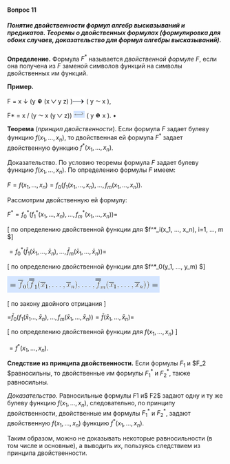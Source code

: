 #### Вопрос 11

##### Понятие двойственности формул алгебр высказываний и предикатов. Теоремы о двойственных формулах (формулировка для обоих случаев, доказательство для формул алгебры высказываний).

**Определение.** Формула $F^*$ называется *двойственной формуле* $F$, если она получена из $F$ заменой символов функций на символы двойственных им функций.

**Пример.**

F = x ↓ (y ![img](Answer11/img7.gif) (x ![img](Answer11/img4.gif) y z) )![img](Answer11/g1_3_10_4.gif) ( y ![img](Answer11/img8.gif) x ),

F* = x / (y ![img](Answer11/img8.gif) x (y ![img](Answer11/img4.gif) z)) ![img](Answer11/img10.gif) ( y ![img](Answer11/img7.gif) x ). •

**Теорема** (*принцип двойственности*). Если формула $F$ задает булеву функцию $f(x_1, …, x_n)$, то двойственная ей формула $F^*$ задает двойственную функцию $f^*(x_1, …, x_n)$.

Доказательство. По условию теоремы формула $F$ задает булеву функцию $f(x_1, …, x_n)$. По определению формулы $F$ имеем:

$F=f(x_1, …, x_n) = f_0(f_1(x_1, …, x_n), …, f_m(x_1, …, x_n))$.

Рассмотрим двойственную ей формулу:

$F^*= f^*_0(f^*_1(x_1, …, x_n), …, f^*_m(x_1, …, x_n))=$

[ по определению двойственной функции для $f^*_i(x_1, …, x_n), i=1, …, m $]

$=f^*_0(\bar f_1(\bar x_1, …,\bar x_n), …,\bar f_m(\bar x_1, …,\bar x_n))=$

[ по определению двойственной функции для $f^*_0(y_1, …, y_m) $]

![img](Answer11/g5_2_1.gif)

[ по закону двойного отрицания ]

=$\bar f_0(f_1(\bar x_1 …,\bar x_n), …, f_m(\bar x_1, …,\bar x_n))= \bar f(\bar x_1, …,\bar x_n) =$

[ по определению двойственной функции для $f(x_1, …, x_n)$ ]

$=f^*(x_1, …, x_n)$.

**Следствие из принципа двойственности.** Если формулы $F_1$ и $F_2 $равносильны, то двойственные им формулы $F^*_1$ и $F^*_2$, также равносильны.

*Доказательство.* Равносильные формулы $F1$ и$ F2$ задают одну и ту же булеву функцию $f(x_1, …, x_n)$, следовательно, по принципу двойственности, двойственные им формулы $F^*_1$ и $F^*_2$, задают двойственную $f(x_1, …, x_n)$ функцию $f^*(x_1, …, x_n)$.

Таким образом, можно не доказывать некоторые равносильности (в том числе и основные), а выводить их, пользуясь следствием из принципа двойственности.

